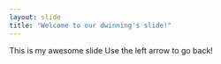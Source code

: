 ```yaml
---
layout: slide
title: "Welcome to our dwinning's slide!"
---
```

This is my awesome slide
Use the left arrow to go back!
